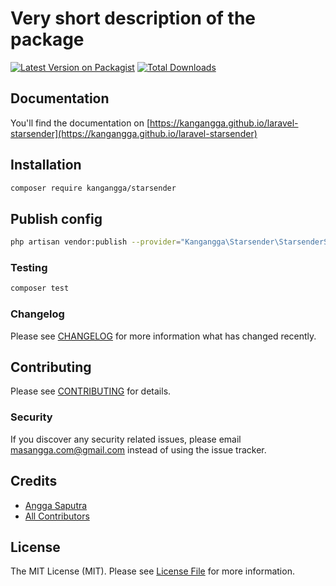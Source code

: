 # Very short description of the package

[![Latest Version on Packagist](https://img.shields.io/packagist/v/kangangga/starsender.svg?style=flat-square)](https://packagist.org/packages/kangangga/starsender)
[![Total Downloads](https://img.shields.io/packagist/dt/kangangga/starsender.svg?style=flat-square)](https://packagist.org/packages/kangangga/starsender)

## Documentation

You'll find the documentation on [https://kangangga.github.io/laravel-starsender](https://kangangga.github.io/laravel-starsender)

## Installation

```bash
composer require kangangga/starsender
```

## Publish config

```bash
php artisan vendor:publish --provider="Kangangga\Starsender\StarsenderServiceProvider" --tag=config

```

### Testing

```bash
composer test
```

### Changelog

Please see [CHANGELOG](CHANGELOG.md) for more information what has changed recently.

## Contributing

Please see [CONTRIBUTING](CONTRIBUTING.md) for details.

### Security

If you discover any security related issues, please email masangga.com@gmail.com instead of using the issue tracker.

## Credits

- [Angga Saputra](https://github.com/kangangga)
- [All Contributors](../../contributors)

## License

The MIT License (MIT). Please see [License File](LICENSE.md) for more information.
